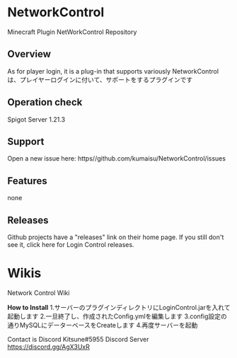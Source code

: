 # NetworkControl 
Minecraft Plugin NetWorkControl Repository 
 
## Overview 
As for player login, it is a plug-in that supports variously 
NetworkControl は、プレイヤーログインに付いて、サポートをするプラグインです 
 
## Operation check 
Spigot Server 1.21.3 
 
## Support 
Open a new issue here: https//github.com/kumaisu/NetworkControl/issues 
 
## Features 
none 
 
## Releases 
Github projects have a "releases" link on their home page. 
If you still don't see it, click here for Login Control releases. 
 
# Wikis 
Network Control Wiki 
 
**How to Install** 
1.サーバーのプラグインディレクトリにLoginControl.jarを入れて起動します
2.一旦終了し、作成されたConfig.ymlを編集します
3.config設定の通りMySQLにデーターベースをCreateします
4.再度サーバーを起動

Contact is Discord Kitsune#5955 
Discord Server https://discord.gg/AgX3UxR 
